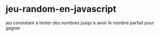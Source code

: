 # jeu-random-en-javascript
jeu consistant à tenter des nombres jusqu'a avoir le nombre parfait pour gagner
